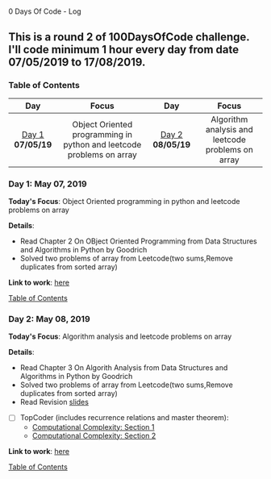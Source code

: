 # 

0 Days Of Code - Log
## This is a round 2 of 100DaysOfCode challenge. I'll code minimum 1 hour every day from date 07/05/2019 to 17/08/2019.
<a name="toc"></a>
### Table of Contents 
|Day|Focus|Day|Focus|
|:---:|:-----:|:---:|:-----:|
|[Day 1](#day-1) **07/05/19**| Object Oriented programming in python and leetcode problems on array|[Day 2](#day-2) **08/05/19**|Algorithm analysis and leetcode problems on array |

<a name="day-1"></a>
 
### Day 1: May 07, 2019 

**Today's Focus**: Object Oriented programming in python and leetcode problems on array

**Details**:

 - Read Chapter 2 On OBject Oriented Programming from Data Structures and Algorithms in Python by Goodrich
 - Solved two problems of array from Leetcode(two sums,Remove duplicates from sorted array)
 


**Link to work**: [here](https://leetcode.com/tanuagrawal/)

[Table of Contents](#toc)


<a name="day-1"></a>
 
### Day 2: May 08, 2019 

**Today's Focus**: Algorithm analysis and leetcode problems on array

**Details**:

 - Read Chapter 3 On Algorith Analysis from Data Structures and Algorithms in Python by Goodrich
 - Solved two problems of array from Leetcode(two sums,Remove duplicates from sorted array)
 - Read Revision [slides](http://www3.cs.stonybrook.edu/~algorith/video-lectures/2007/lecture2.pdf)
 - [ ] TopCoder (includes recurrence relations and master theorem):
    - [Computational Complexity: Section 1](https://www.topcoder.com/community/competitive-programming/tutorials/computational-complexity-section-1/)
    - [Computational Complexity: Section 2](https://www.topcoder.com/community/competitive-programming/tutorials/computational-complexity-section-2/)


**Link to work**: [here](https://leetcode.com/tanuagrawal/)

[Table of Contents](#toc)

